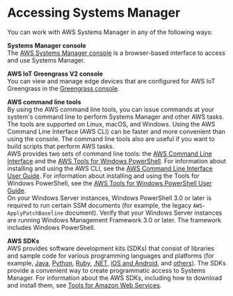 # Accessing Systems Manager<a name="access-methods"></a>

You can work with AWS Systems Manager in any of the following ways:

**Systems Manager console**  
The [AWS Systems Manager console](https://console.aws.amazon.com/systems-manager/) is a browser\-based interface to access and use Systems Manager\.

**AWS IoT Greengrass V2 console**  
You can view and manage edge devices that are configured for AWS IoT Greengrass in the [Greengrass console](https://console.aws.amazon.com/iot)\.

**AWS command line tools**  
By using the AWS command line tools, you can issue commands at your system's command line to perform Systems Manager and other AWS tasks\. The tools are supported on Linux, macOS, and Windows\. Using the AWS Command Line Interface \(AWS CLI\) can be faster and more convenient than using the console\. The command line tools also are useful if you want to build scripts that perform AWS tasks\.   
AWS provides two sets of command line tools: the [AWS Command Line Interface](http://aws.amazon.com/cli/) and the [AWS Tools for Windows PowerShell](http://aws.amazon.com/powershell/)\. For information about installing and using the AWS CLI, see the [AWS Command Line Interface User Guide](https://docs.aws.amazon.com/cli/latest/userguide/)\. For information about installing and using the Tools for Windows PowerShell, see the [AWS Tools for Windows PowerShell User Guide](https://docs.aws.amazon.com/powershell/latest/userguide/)\.  
On your Windows Server instances, Windows PowerShell 3\.0 or later is required to run certain SSM documents \(for example, the legacy `AWS-ApplyPatchBaseline` document\)\. Verify that your Windows Server instances are running Windows Management Framework 3\.0 or later\. The framework includes Windows PowerShell\.

**AWS SDKs**  
AWS provides software development kits \(SDKs\) that consist of libraries and sample code for various programming languages and platforms \(for example, [Java](http://aws.amazon.com/sdk-for-java/), [Python](http://aws.amazon.com/sdk-for-python/), [Ruby](http://aws.amazon.com/sdk-for-ruby/), [\.NET](http://aws.amazon.com/sdk-for-net/), [iOS and Android](http://aws.amazon.com/mobile/resources/), and [others](http://aws.amazon.com/tools/#sdk)\)\. The SDKs provide a convenient way to create programmatic access to Systems Manager\. For information about the AWS SDKs, including how to download and install them, see [Tools for Amazon Web Services](http://aws.amazon.com/tools/#sdk)\.